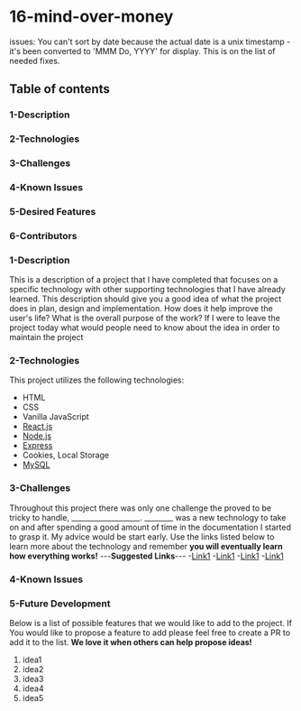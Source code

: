 # 16-mind-over-money

issues: You can't sort by date because the actual date is a unix timestamp - it's been converted to 'MMM Do, YYYY' for display. This is on the list of needed fixes.

## Table of contents
  
### 1-Description
### 2-Technologies
### 3-Challenges
### 4-Known Issues
### 5-Desired Features
### 6-Contributors

### 1-Description
This is a description of a project that I have completed that focuses on a specific technology with other supporting technologies that I have already learned. This description should give you a good idea of what the project does in plan, design and implementation. How does it help improve the user's life? What is the overall purpose of the work? If I were to leave the project today what would people need to know about the idea in order to maintain the project


### 2-Technologies
  This project utilizes the following technologies:
- HTML
- CSS
- Vanilla JavaScript
- [React.js](https://reactjs.org/)
- [Node.js](https://nodejs.org/en/)
- [Express](https://expressjs.com/)
- Cookies, Local Storage
- [MySQL](https://www.mysql.com/)

### 3-Challenges
Throughout this project there was only one challenge the proved to be tricky to handle, ___________________. ________ was a new technology to take on and after spending a good amount of time in the documentation I started to grasp it. My advice would be start early. Use the links listed below to learn more about the technology and remember **you will eventually learn how everything works!**
---**Suggested Links**---
-[Link1]()
-[Link1]()
-[Link1]()
-[Link1]()

### 4-Known Issues

### 5-Future Development
  Below is a list of possible features that we would like to add to the project. If You would like to propose a feature to add please feel free to create a PR to add it to the list. **We love it when others can help propose ideas!**
1.  idea1
2.  idea2
3.  idea3
4.  idea4
5.  idea5